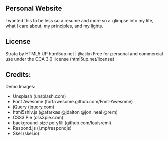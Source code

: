 ## Personal Website

I wanted this to be less so a resume and more so a glimpse into my life,
what I care about, my principles, and my lights.


## License

Strata by HTML5 UP
html5up.net | @ajlkn
Free for personal and commercial use under the CCA 3.0 license (html5up.net/license)

## Credits:

Demo Images:
- Unsplash (unsplash.com)
- Font Awesome (fortawesome.github.com/Font-Awesome)
- jQuery (jquery.com)
- html5shiv.js (@afarkas @jdalton @jon_neal @rem)
- CSS3 Pie (css3pie.com)
- background-size polyfill (github.com/louisremi)
- Respond.js (j.mp/respondjs)
- Skel (skel.io)
